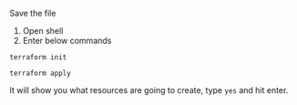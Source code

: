 Save the file
1. Open shell
2. Enter below commands

 `terraform init`

`terraform apply`


It will show you what resources are going to create, type `yes` and hit enter. 
